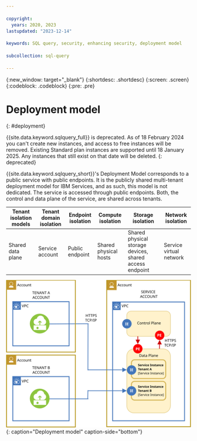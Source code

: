 ```yaml
---

copyright:
  years: 2020, 2023
lastupdated: "2023-12-14"

keywords: SQL query, security, enhancing security, deployment model

subcollection: sql-query

---
```


{:new_window: target="_blank"}
{:shortdesc: .shortdesc}
{:screen: .screen}
{:codeblock: .codeblock}
{:pre: .pre}

# Deployment model
{: #deployment}

{{site.data.keyword.sqlquery_full}} is deprecated. As of 18 February 2024 you can't create new instances, and access to free instances will be removed. Existing Standard plan instances are supported until 18 January 2025. Any instances that still exist on that date will be deleted.
{: deprecated}

{{site.data.keyword.sqlquery_short}}'s Deployment Model corresponds to a public service with public endpoints. It is the publicly shared multi-tenant deployment model for IBM Services, and as such, this model is not dedicated. The service is accessed through public endpoints. Both, the control and data plane of the service, are shared across tenants.

Tenant isolation models | Tenant domain isolation | Endpoint isolation | Compute isolation | Storage isolation | Network isolation
--- | --- | --- | --- | --- | ---
Shared data plane | Service account | Public endpoint | Shared physical hosts | Shared physical storage devices, shared access endpoint | Service virtual network

![Deployment model.](images/deployment_model_a.svg "Deployment model"){: caption="Deployment model" caption-side="bottom"}
